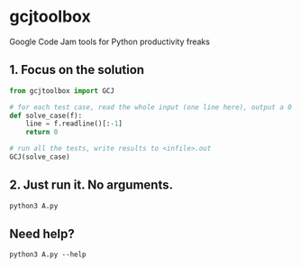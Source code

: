 # gcjtoolbox
Google Code Jam tools for Python productivity freaks

## 1. Focus on the solution

```python
from gcjtoolbox import GCJ

# for each test case, read the whole input (one line here), output a 0
def solve_case(f):
    line = f.readline()[:-1]
    return 0

# run all the tests, write results to <infile>.out
GCJ(solve_case)
```

## 2. Just run it. No arguments.

```python
python3 A.py

```

## Need help?

    python3 A.py --help
